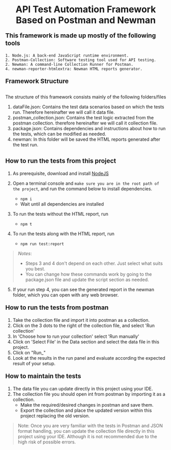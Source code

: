 <h1 align="center"> API Test Automation Framework Based on Postman and Newman </h1>

<p style="font-size: 1.2rem; font-weight: bold;">
  This framework is made up mostly of the following tools
</p>

```
1. Node.js: A back-end JavaScript runtime environment.
2. Postman-Collection: Software testing tool used for API testing.
2. Newman: A command-line Collection Runner for Postman.
4. newman-reporter-htmlextra: Newman HTML reports generator.
```

<p style="font-size: 1.2rem; font-weight: bold;"> Framework Structure </p>

##
The structure of this framework consists mainly of the following folders/files

1. dataFile.json: Contains the test data scenarios based on which the tests run. Therefore hereinafter we will call it data file.
2. postman_collection.json: Contains the test logic extracted from the postman collection. therefore hereinafter we will call it collection file.
3. package.json: Contains dependencies and instructions about how to run the tests, which can be modified as needed.
4. newman: In this folder will be saved the HTML reports generated after the test run.
##

<p style="font-size: 1.2rem; font-weight: bold;"> How to run the tests from this project </p>

1. As prerequisite, download and install [NodeJS](https://nodejs.org/en/download)
2. Open a terminal console and `make sure you are in the root path of the project`, and run the command below to install dependencies.
   - `npm i`
   - Wait until all dependencies are installed

3. To run the tests without the HTML report, run
   - `npm t`

4. To run the tests along with the HTML report, run
   - `npm run test:report`
>_Notes_:
>* Steps 3 and 4 don't depend on each other. Just select what suits you best.
>* You can change how these commands work by going to the package.json file and update the script section as needed.

5. If your run step 4, you can see the generated report in the newman folder, which you can open with any web browser.

<p style="font-size: 1.2rem; font-weight: bold;"> How to run the tests from postman </p>

1. Take the collection file and import it into postman as a collection.
2. Click on the 3 dots to the right of the collection file, and select 'Run collection'
3. In 'Choose how to run your collection' select 'Run manually'
4. Click on 'Select File' in the Data section and select the data file in this project.
5. Click on "Run_<data file>"
6. Look at the results in the run panel and evaluate according the expected result of your setup.

<p style="font-size: 1.2rem; font-weight: bold;"> How to maintain the tests </p>

1. The data file you can update directly in this project using your IDE.
2. The collection file you should open int from postman by importing it as a collection.
   - Make the required/desired changes in postman and save them.
   - Export the collection and place the updated version within this project replacing the old version.

>Note: Once you are very familiar with the tests in Postman and JSON format handling, you can update the collection file directly in this project using your IDE. Although it is not recommended due to the high risk of possible errors.